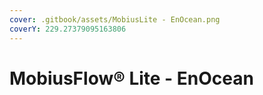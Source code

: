 ```yaml
---
cover: .gitbook/assets/MobiusLite - EnOcean.png
coverY: 229.27379095163806
---
```


# MobiusFlow® Lite - EnOcean


